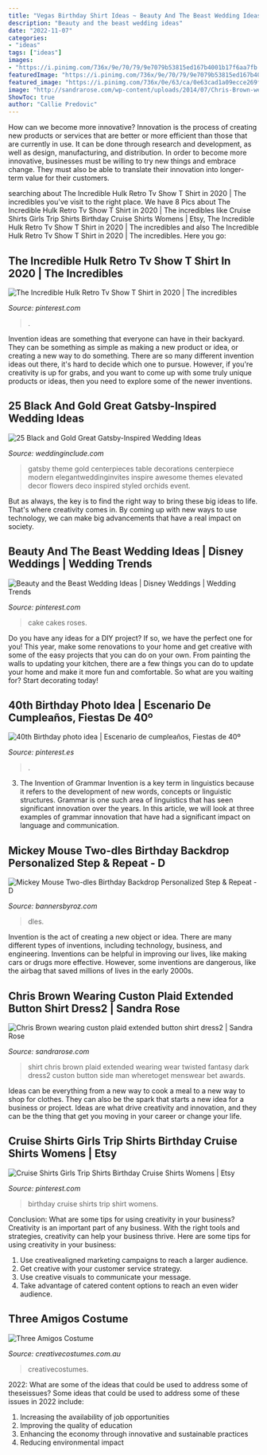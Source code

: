 ```yaml
---
title: "Vegas Birthday Shirt Ideas ~ Beauty And The Beast Wedding Ideas"
description: "Beauty and the beast wedding ideas"
date: "2022-11-07"
categories:
- "ideas"
tags: ["ideas"]
images:
- "https://i.pinimg.com/736x/9e/70/79/9e7079b53815ed167b4001b17f6aa7fb.jpg"
featuredImage: "https://i.pinimg.com/736x/9e/70/79/9e7079b53815ed167b4001b17f6aa7fb.jpg"
featured_image: "https://i.pinimg.com/736x/0e/63/ca/0e63cad1a09ecce269f94f7b64098e64--red-and-white-wedding-cakes-red-roses-wedding.jpg?b=t"
image: "http://sandrarose.com/wp-content/uploads/2014/07/Chris-Brown-wearing-custon-plaid-extended-button-shirt-dress2.jpg"
ShowToc: true
author: "Callie Predovic"
---
```



How can we become more innovative?
Innovation is the process of creating new products or services that are better or more efficient than those that are currently in use. It can be done through research and development, as well as design, manufacturing, and distribution. In order to become more innovative, businesses must be willing to try new things and embrace change. They must also be able to translate their innovation into longer-term value for their customers.

	

		
searching about The Incredible Hulk Retro Tv Show T Shirt in 2020 | The incredibles you've visit to the right place. We have 8 Pics about The Incredible Hulk Retro Tv Show T Shirt in 2020 | The incredibles like Cruise Shirts Girls Trip Shirts Birthday Cruise Shirts Womens | Etsy, The Incredible Hulk Retro Tv Show T Shirt in 2020 | The incredibles and also The Incredible Hulk Retro Tv Show T Shirt in 2020 | The incredibles. Here you go:
		
    
## The Incredible Hulk Retro Tv Show T Shirt In 2020 | The Incredibles

<img loading=lazy src="https://i.pinimg.com/736x/f2/cf/86/f2cf86f5e40817e3e1f510beac1b01c8.jpg" onerror="this.onerror=null;this.src='https://tse3.mm.bing.net/th?id=OIP.M3_jbw_HqN2EJhzsR4BQSwHaGu&amp;pid=15.1';" alt="The Incredible Hulk Retro Tv Show T Shirt in 2020 | The incredibles">

_Source: pinterest.com_

>. 

	

Invention ideas are something that everyone can have in their backyard. They can be something as simple as making a new product or idea, or creating a new way to do something. There are so many different invention ideas out there, it's hard to decide which one to pursue. However, if you're creativity is up for grabs, and you want to come up with some truly unique products or ideas, then you need to explore some of the newer inventions.

    
## 25 Black And Gold Great Gatsby-Inspired Wedding Ideas

<img loading=lazy src="http://www.weddinginclude.com/wp-content/uploads/2017/07/Modern-Great-Gatsby-styled-elevated-centerpiece.jpg" onerror="this.onerror=null;this.src='https://tse4.mm.bing.net/th?id=OIP.pGSBr5-n0oA5bFYdLI8bvwHaLH&amp;pid=15.1';" alt="25 Black and Gold Great Gatsby-Inspired Wedding Ideas">

_Source: weddinginclude.com_

>gatsby theme gold centerpieces table decorations centerpiece modern elegantweddinginvites inspire awesome themes elevated decor flowers deco inspired styled orchids event. 

	

But as always, the key is to find the right way to bring these big ideas to life. That's where creativity comes in. By coming up with new ways to use technology, we can make big advancements that have a real impact on society.

    
## Beauty And The Beast Wedding Ideas | Disney Weddings | Wedding Trends

<img loading=lazy src="https://i.pinimg.com/736x/0e/63/ca/0e63cad1a09ecce269f94f7b64098e64--red-and-white-wedding-cakes-red-roses-wedding.jpg?b=t" onerror="this.onerror=null;this.src='https://tse4.mm.bing.net/th?id=OIP.M3T7VN7QQ2h2brtT_StangAAAA&amp;pid=15.1';" alt="Beauty and the Beast Wedding Ideas | Disney Weddings | Wedding Trends">

_Source: pinterest.com_

>cake cakes roses. 

	

Do you have any ideas for a DIY project? If so, we have the perfect one for you! This year, make some renovations to your home and get creative with some of the easy projects that you can do on your own. From painting the walls to updating your kitchen, there are a few things you can do to update your home and make it more fun and comfortable. So what are you waiting for? Start decorating today!

    
## 40th Birthday Photo Idea | Escenario De Cumpleaños, Fiestas De 40º

<img loading=lazy src="https://i.pinimg.com/736x/9e/70/79/9e7079b53815ed167b4001b17f6aa7fb.jpg" onerror="this.onerror=null;this.src='https://tse4.mm.bing.net/th?id=OIP.Zu7bR5NOV-p6e3rkIPrfUgHaLH&amp;pid=15.1';" alt="40th Birthday photo idea | Escenario de cumpleaños, Fiestas de 40º">

_Source: pinterest.es_

>. 

	

3. The Invention of Grammar
Invention is a key term in linguistics because it refers to the development of new words, concepts or linguistic structures. Grammar is one such area of linguistics that has seen significant innovation over the years. In this article, we will look at three examples of grammar innovation that have had a significant impact on language and communication.

    
## Mickey Mouse Two-dles Birthday Backdrop Personalized Step &amp; Repeat - D

<img loading=lazy src="https://cdn.shopify.com/s/files/1/0031/9183/2640/products/Mickey_Two-dles_1200x1200.jpg?v=1579460204" onerror="this.onerror=null;this.src='https://tse4.mm.bing.net/th?id=OIP.M0-Xr2ErPAE-5XZN2AbRZQHaHa&amp;pid=15.1';" alt="Mickey Mouse Two-dles Birthday Backdrop Personalized Step &amp; Repeat - D">

_Source: bannersbyroz.com_

>dles. 

	

Invention is the act of creating a new object or idea. There are many different types of inventions, including technology, business, and engineering. Inventions can be helpful in improving our lives, like making cars or drugs more effective. However, some inventions are dangerous, like the airbag that saved millions of lives in the early 2000s.

    
## Chris Brown Wearing Custon Plaid Extended Button Shirt Dress2 | Sandra Rose

<img loading=lazy src="http://sandrarose.com/wp-content/uploads/2014/07/Chris-Brown-wearing-custon-plaid-extended-button-shirt-dress2.jpg" onerror="this.onerror=null;this.src='https://tse2.mm.bing.net/th?id=OIP.zuMF7mGV67k6ZjHyguqrqQHaKH&amp;pid=15.1';" alt="Chris Brown wearing custon plaid extended button shirt dress2 | Sandra Rose">

_Source: sandrarose.com_

>shirt chris brown plaid extended wearing wear twisted fantasy dark dress2 custon button side man wheretoget menswear bet awards. 

	

Ideas can be everything from a new way to cook a meal to a new way to shop for clothes. They can also be the spark that starts a new idea for a business or project. Ideas are what drive creativity and innovation, and they can be the thing that get you moving in your career or change your life.

    
## Cruise Shirts Girls Trip Shirts Birthday Cruise Shirts Womens | Etsy

<img loading=lazy src="https://i.pinimg.com/736x/e5/7f/1f/e57f1f8a6106a9046613eb0a55e0526c.jpg" onerror="this.onerror=null;this.src='https://tse3.mm.bing.net/th?id=OIP.UEwyugklXylMT_OWo9n_-AHaNi&amp;pid=15.1';" alt="Cruise Shirts Girls Trip Shirts Birthday Cruise Shirts Womens | Etsy">

_Source: pinterest.com_

>birthday cruise shirts trip shirt womens. 

	

Conclusion: What are some tips for using creativity in your business?
Creativity is an important part of any business. With the right tools and strategies, creativity can help your business thrive. Here are some tips for using creativity in your business: 
1. Use creativealigned marketing campaigns to reach a larger audience.
2. Get creative with your customer service strategy.
3. Use creative visuals to communicate your message.
4. Take advantage of catered content options to reach an even wider audience.

    
## Three Amigos Costume

<img loading=lazy src="https://www.creativecostumes.com.au/wp-content/uploads/2014/07/RWP_107_web-768x1024.jpg" onerror="this.onerror=null;this.src='https://tse4.mm.bing.net/th?id=OIP.Yv5a8tyEQmAZils24CuqwwHaJ4&amp;pid=15.1';" alt="Three Amigos Costume">

_Source: creativecostumes.com.au_

>creativecostumes. 

	

2022: What are some of the ideas that could be used to address some of theseissues?
Some ideas that could be used to address some of these issues in 2022 include: 
1. Increasing the availability of job opportunities 
2. Improving the quality of education 
3. Enhancing the economy through innovative and sustainable practices 
4. Reducing environmental impact 


